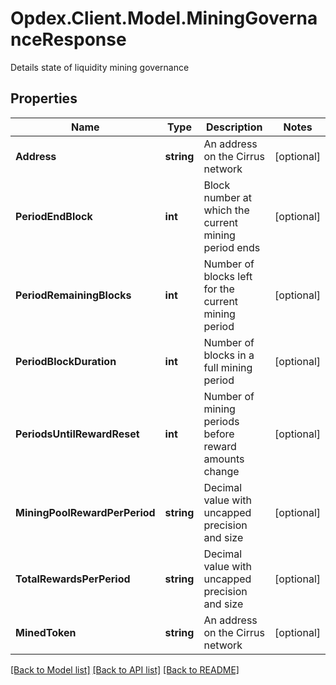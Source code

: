 # Opdex.Client.Model.MiningGovernanceResponse
Details state of liquidity mining governance

## Properties

Name | Type | Description | Notes
------------ | ------------- | ------------- | -------------
**Address** | **string** | An address on the Cirrus network | [optional] 
**PeriodEndBlock** | **int** | Block number at which the current mining period ends | [optional] 
**PeriodRemainingBlocks** | **int** | Number of blocks left for the current mining period | [optional] 
**PeriodBlockDuration** | **int** | Number of blocks in a full mining period | [optional] 
**PeriodsUntilRewardReset** | **int** | Number of mining periods before reward amounts change | [optional] 
**MiningPoolRewardPerPeriod** | **string** | Decimal value with uncapped precision and size | [optional] 
**TotalRewardsPerPeriod** | **string** | Decimal value with uncapped precision and size | [optional] 
**MinedToken** | **string** | An address on the Cirrus network | [optional] 

[[Back to Model list]](../README.md#documentation-for-models) [[Back to API list]](../README.md#documentation-for-api-endpoints) [[Back to README]](../README.md)

